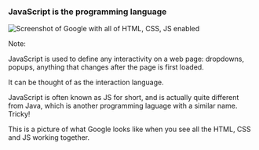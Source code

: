 ### **JavaScript** is the programming language

![Screenshot of Google with all of HTML, CSS, JS enabled](/Building-the-Web/slideshow/images/google_html_css_js.png)

Note:

JavaScript is used to define any interactivity on a web page: dropdowns, popups, anything that changes after the page is first loaded.

It can be thought of as the interaction language.

JavaScript is often known as JS for short, and is actually quite different from Java, which is another programming laguage with a similar name. Tricky!

This is a picture of what Google looks like when you see all the HTML, CSS and JS working together.